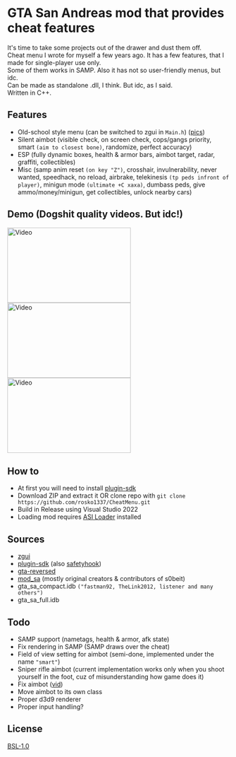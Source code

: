 # GTA San Andreas mod that provides cheat features
It's time to take some projects out of the drawer and dust them off.  
Cheat menu I wrote for myself a few years ago. It has a few features, that I made for single-player use only.  
Some of them works in SAMP. Also it has not so user-friendly menus, but idc.  
Can be made as standalone .dll, I think. But idc, as I said.  
Written in C++.

## Features
- Old-school style menu (can be switched to zgui in `Main.h`) ([pics](https://imgur.com/a/3KdGRFv))
- Silent aimbot (visible check, on screen check, cops/gangs priority, smart `(aim to closest bone)`, randomize, perfect accuracy)
- ESP (fully dynamic boxes, health & armor bars, aimbot target, radar, graffiti, collectibles)
- Misc (samp anim reset `(on key "Z")`, crosshair, invulnerability, never wanted, speedhack, no reload, airbrake, telekinesis `(tp peds infront of player)`, minigun mode `(ultimate +C xaxa)`, dumbass peds, give ammo/money/minigun, get collectibles, unlock nearby cars)

## Demo (Dogshit quality videos. But idc!)
<a href="https://www.youtube.com/watch?v=tGyhTJ-JgE0"><img src="https://img.youtube.com/vi/tGyhTJ-JgE0/hqdefault.jpg" alt="Video" style="width:280px;height:170px;"></a> 
<a href="https://www.youtube.com/watch?v=9yV-tkFj8YM"><img src="https://img.youtube.com/vi/9yV-tkFj8YM/hqdefault.jpg" alt="Video" style="width:280px;height:170px;"></a> 
<a href="https://www.youtube.com/watch?v=v8ALHrFJJzo"><img src="https://img.youtube.com/vi/v8ALHrFJJzo/hqdefault.jpg" alt="Video" style="width:280px;height:170px;"></a>

## How to
- At first you will need to install [plugin-sdk](https://github.com/DK22Pac/plugin-sdk/tree/master?tab=readme-ov-file#how-to-use-plugin-sdk)
- Download ZIP and extract it OR clone repo with `git clone https://github.com/rosko1337/CheatMenu.git`
- Build in Release using Visual Studio 2022
- Loading mod requires [ASI Loader](https://github.com/ThirteenAG/Ultimate-ASI-Loader) installed

## Sources
- [zgui](https://github.com/zxvnme/zgui)
- [plugin-sdk](https://github.com/DK22Pac/plugin-sdk) (also [safetyhook](https://github.com/cursey/safetyhook))  
- [gta-reversed](https://github.com/gta-reversed/gta-reversed)  
- [mod_sa](https://github.com/BlastHackNet/mod_sa) (mostly original creators & contributors of s0beit)  
- gta_sa_compact.idb `("fastman92, TheLink2012, listener and many others")`  
- gta_sa_full.idb  

## Todo
- SAMP support (nametags, health & armor, afk state)
- Fix rendering in SAMP (SAMP draws over the cheat)
- Field of view setting for aimbot (semi-done, implemented under the name `"smart"`)
- Sniper rifle aimbot (current implementation works only when you shoot yourself in the foot, cuz of misunderstanding how game does it)
- Fix aimbot ([vid](https://www.youtube.com/watch?v=a_tKa9B2Sdk))
- Move aimbot to its own class
- Proper d3d9 renderer
- Proper input handling?

## License
[BSL-1.0](https://choosealicense.com/licenses/bsl-1.0/)
